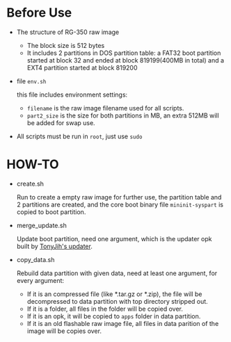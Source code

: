 Before Use
==========
* The structure of RG-350 raw image
  * The block size is 512 bytes
  * It includes 2 partitions in DOS partition table: a FAT32 boot partition started at block 32 and ended at block 819199(400MB in total) and a EXT4 partition started at block 819200

* file `env.sh`

  this file includes environment settings:
  * `filename` is the raw image filename used for all scripts.
  * `part2_size` is the size for both partitions in MB, an extra 512MB will be added for swap use.

* All scripts must be run in `root`, just use `sudo`

HOW-TO
======
* create.sh

  Run to create a empty raw image for further use, the partition table and 2 partitions are created, and the core boot binary file `mininit-syspart` is copied to boot partition.

* merge_update.sh

  Update boot partition, need one argument, which is the updater opk built by [TonyJih's updater](https://github.com/tonyjih/RG350_updater).

* copy_data.sh

  Rebuild data partition with given data, need at least one argument, for every argument:
  * If it is an compressed file (like *.tar.gz or *.zip), the file will be decompressed to data partition with top directory stripped out.
  * If it is a folder, all files in the folder will be copied over.
  * If it is an opk, it will be copied to `apps` folder in data partition.
  * If it is an old flashable raw image file, all files in data parition of the image will be copies over.
